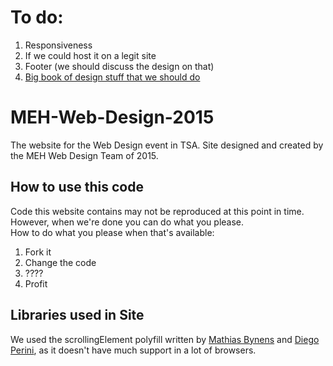 # To do:

1. Responsiveness
2. If we could host it on a legit site
3. Footer (we should discuss the design on that)
4. [Big book of design stuff that we should do](http://pastebin.com/XTF9yJsB)

# MEH-Web-Design-2015

The website for the Web Design event in TSA. Site designed and created by the MEH Web Design Team of 2015.

## How to use this code

Code this website contains may not be reproduced at this point in time. However, when we're done you can do what you please.<br>
How to do what you please when that's available:

1. Fork it
2. Change the code
3. ????
4. Profit

## Libraries used in Site

We used the scrollingElement polyfill written by [Mathias Bynens](https://github.com/mathiasbynens) and [Diego Perini](https://github.com/dperini), as it doesn't have much support in a lot of browsers.
